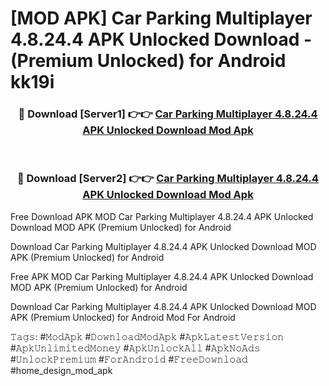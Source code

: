 # [MOD APK] Car Parking Multiplayer 4.8.24.4 APK Unlocked Download - (Premium Unlocked) for Android kk19i



<div align="center">
<h3>🔴 Download [Server1] 👉👉 <a href="https://momento.my/?title=Car_Parking_Multiplayer_4.8.24.4_APK_Unlocked_Download">Car Parking Multiplayer 4.8.24.4 APK Unlocked Download Mod Apk</a></h3><br>

<h3>🔴 Download [Server2] 👉👉 <a href="https://momento.my/?title=Car_Parking_Multiplayer_4.8.24.4_APK_Unlocked_Download">Car Parking Multiplayer 4.8.24.4 APK Unlocked Download Mod Apk</a></h3>
</div>



Free Download APK MOD Car Parking Multiplayer 4.8.24.4 APK Unlocked Download MOD APK (Premium Unlocked) for Android

Download Car Parking Multiplayer 4.8.24.4 APK Unlocked Download MOD APK (Premium Unlocked) for Android

Free APK MOD Car Parking Multiplayer 4.8.24.4 APK Unlocked Download MOD APK (Premium Unlocked) for Android

Download Car Parking Multiplayer 4.8.24.4 APK Unlocked Download MOD APK (Premium Unlocked) for Android Mod For Android

𝚃𝚊𝚐𝚜: #𝙼𝚘𝚍𝙰𝚙𝚔 #𝙳𝚘𝚠𝚗𝚕𝚘𝚊𝚍𝙼𝚘𝚍𝙰𝚙𝚔 #𝙰𝚙𝚔𝙻𝚊𝚝𝚎𝚜𝚝𝚅𝚎𝚛𝚜𝚒𝚘𝚗 #𝙰𝚙𝚔𝚄𝚗𝚕𝚒𝚖𝚒𝚝𝚎𝚍𝙼𝚘𝚗𝚎𝚢 #𝙰𝚙𝚔𝚄𝚗𝚕𝚘𝚌𝚔𝙰𝚕𝚕 #𝙰𝚙𝚔𝙽𝚘𝙰𝚍𝚜 #𝚄𝚗𝚕𝚘𝚌𝚔𝙿𝚛𝚎𝚖𝚒𝚞𝚖 #𝙵𝚘𝚛𝙰𝚗𝚍𝚛𝚘𝚒𝚍 #𝙵𝚛𝚎𝚎𝙳𝚘𝚠𝚗𝚕𝚘𝚊𝚍 #home_design_mod_apk
